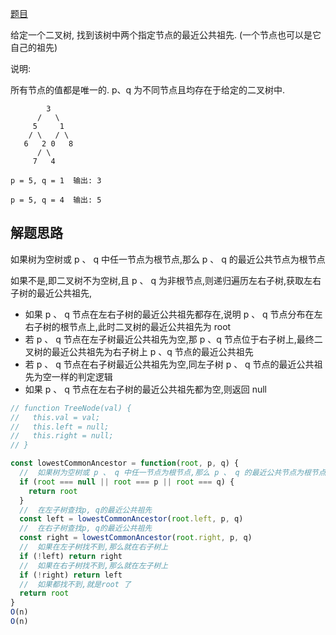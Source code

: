 [题目](https://leetcode.cn/problems/lowest-common-ancestor-of-a-binary-tree/description/)

给定一个二叉树, 找到该树中两个指定节点的最近公共祖先. (一个节点也可以是它自己的祖先)

说明:

所有节点的值都是唯一的. 
p、q 为不同节点且均存在于给定的二叉树中. 

```
        3
      /   \
     5     1
    / \   / \
   6   2 0   8
      / \
     7   4

p = 5, q = 1  输出: 3

p = 5, q = 4  输出: 5
```

## 解题思路

如果树为空树或 p 、 q 中任一节点为根节点,那么 p 、 q 的最近公共节点为根节点

如果不是,即二叉树不为空树,且 p 、 q 为非根节点,则递归遍历左右子树,获取左右子树的最近公共祖先,

- 如果 p 、 q 节点在左右子树的最近公共祖先都存在,说明 p 、 q 节点分布在左右子树的根节点上,此时二叉树的最近公共祖先为 root
- 若 p 、 q 节点在左子树最近公共祖先为空,那 p 、q 节点位于右子树上,最终二叉树的最近公共祖先为右子树上 p 、q 节点的最近公共祖先
- 若 p 、 q 节点在右子树最近公共祖先为空,同左子树 p 、 q 节点的最近公共祖先为空一样的判定逻辑
- 如果 p 、 q 节点在左右子树的最近公共祖先都为空,则返回 null


```js
// function TreeNode(val) {
//   this.val = val;
//   this.left = null;
//   this.right = null;
// }

const lowestCommonAncestor = function(root, p, q) {
  //  如果树为空树或 p 、 q 中任一节点为根节点,那么 p 、 q 的最近公共节点为根节点
  if (root === null || root === p || root === q) {
    return root
  }
  //  在左子树查找p, q的最近公共祖先
  const left = lowestCommonAncestor(root.left, p, q)
  //  在右子树查找p, q的最近公共祖先
  const right = lowestCommonAncestor(root.right, p, q)
  //  如果在左子树找不到,那么就在右子树上
  if (!left) return right
  //  如果在右子树找不到,那么就在左子树上
  if (!right) return left
  //  如果都找不到,就是root 了
  return root
}
O(n)
O(n)
```
